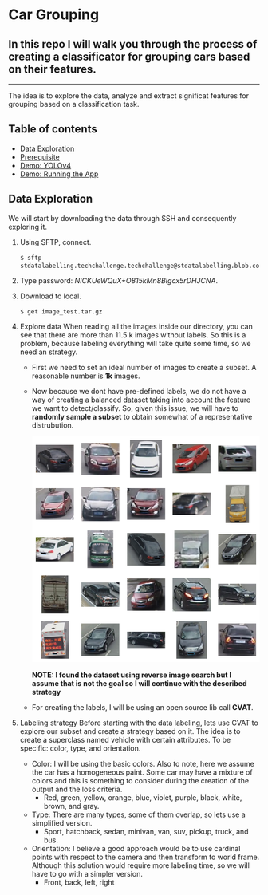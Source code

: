 # Car Grouping
## In this repo I will walk you through the process of creating a classificator for grouping cars based on their features.
-------------------------------------------
The idea is to explore the data, analyze and extract significat features for grouping based on a classification task.

Table of contents
-----------------
* [Data Exploration](#exploration)    
* [Prerequisite](#prerequisite)
* [Demo: YOLOv4](#yolov4)
* [Demo: Running the App](#app)

<a name="exploration"></a>
Data Exploration
------------
We will start by downloading the data through SSH and consequently exploring it.

1. Using SFTP, connect.
    
    ```shell
    $ sftp stdatalabelling.techchallenge.techchallenge@stdatalabelling.blob.core.windows.net
    ```

2. Type password: *NICKUeWQuX+O815kMn8BIgcx5rDHJCNA*. 

3. Download to local.
    
    ```shell
    $ get image_test.tar.gz
    ```
4. Explore data
    When reading all the images inside our directory, you can see that there are more than 11.5 k images without labels. So this is a problem, because labeling everything will take quite some time, so we need an strategy.
    * First we need to set an ideal number of images to create a subset. A reasonable number is **1k** images.
    * Now because we dont have pre-defined labels, we do not have a way of creating a balanced dataset taking into account the feature we want to detect/classify. So, given this issue, we will have to **randomly sample a subset** to obtain somewhat of a representative distrubution.

        ![Car subset](./display/output.png)

        **NOTE: I found the dataset using reverse image search but I assume that is not the goal so I will continue with the described strategy**
    * For creating the labels, I will be using an open source lib call **CVAT**.

5. Labeling strategy
    Before starting with the data labeling, lets use CVAT to explore our subset and create a strategy based on it. The idea is to create a superclass named vehicle with certain attributes. To be specific: color, type, and orientation. 

    - Color: I will be using the basic colors. Also to note, here we assume the car has a homogeneous paint. Some car may have a mixture of colors and this is something to consider during the creation of the output and the loss criteria. 
        - Red, green, yellow, orange, blue, violet, purple, black, white, brown, and gray.
    - Type: There are many types, some of them overlap, so lets use a simplified version.
        - Sport, hatchback, sedan, minivan, van, suv, pickup, truck, and bus.
    - Orientation: I believe a good approach would be to use cardinal points with respect to the camera and then transform to world frame. Although this solution would require more labeling time, so we will have to go with a simpler version.
        - Front, back, left, right





